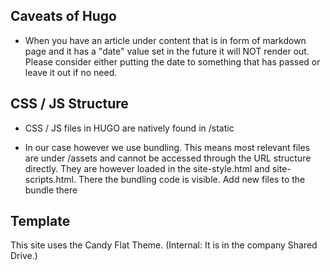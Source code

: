 ## Caveats of Hugo

- When you have an article under content that is in form of markdown page
and it has a "date" value set in the future it will NOT render out.
Please consider either putting the date to something that has passed or leave it
out if no need.

## CSS / JS Structure
- CSS / JS files in HUGO are natively found in /static

- In our case however we use bundling. This means most relevant files are under
/assets and cannot be accessed through the URL structure directly.
They are however loaded in the site-style.html and site-scripts.html. There the
bundling code is visible. Add new files to the bundle there

## Template
This site uses the Candy Flat Theme.
(Internal: It is in the company Shared Drive.)